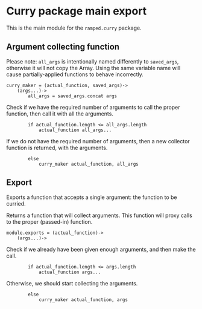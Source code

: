 # Curry package main export

This is the main module for the `ramped.curry` package.


## Argument collecting function

Please note: `all_args` is intentionally named differently to `saved_args`, otherwise it will not copy the Array.
Using the same variable name will cause partially-applied functions to behave incorrectly.

	curry_maker = (actual_function, saved_args)->
		(args...)->
			all_args = saved_args.concat args

Check if we have the required number of arguments to call the proper function, then call it with all the arguments.

			if actual_function.length <= all_args.length
				actual_function all_args...

If we do not have the required number of arguments, then a new collector function is returned, with the arguments.

			else
				curry_maker actual_function, all_args


## Export

Exports a function that accepts a single argument: the function to be curried.

Returns a function that will collect arguments.
This function will proxy calls to the proper (passed-in) function.

	module.exports = (actual_function)->
		(args...)->

Check if we already have been given enough arguments, and then make the call.

			if actual_function.length <= args.length
				actual_function args...

Otherwise, we should start collecting the arguments.

			else
				curry_maker actual_function, args
